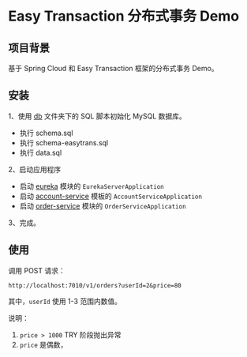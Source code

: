 # Easy Transaction 分布式事务 Demo

## 项目背景

基于 Spring Cloud 和 Easy Transaction 框架的分布式事务 Demo。

## 安装

1、使用 [db](./db) 文件夹下的 SQL 脚本初始化 MySQL 数据库。

  - 执行 schema.sql
  - 执行 schema-easytrans.sql
  - 执行 data.sql

2、启动应用程序

  - 启动 [eureka](./eureka) 模块的 `EurekaServerApplication`
  - 启动 [account-service](./account-service) 模板的 `AccountServiceApplication`
  - 启动 [order-service](./order-service) 模块的 `OrderServiceApplication`

3、完成。

## 使用

调用 POST 请求：

```
http://localhost:7010/v1/orders?userId=2&price=80
```

其中，`userId` 使用 1-3 范围内数值。

说明：
1. `price > 1000` TRY 阶段抛出异常
2. `price` 是偶数，